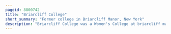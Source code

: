 ```yaml
---
pageid: 8800742
title: "Briarcliff College"
short_summary: "Former college in Briarcliff Manor, New York"
description: "Briarcliff College was a Women's College at briarcliff manor new York. The School was founded as Mrs. Dow's School for Girls in 1903 at the Briarcliff Lodge. After Walter W. Law donated Land and a Building for the College, it operated at its Location at 235 Elm Road in Briarcliff until 1977 ; closing due to low Enrollment and financial Problems. Pace University operated it from 1977 to 2015 as Part of its Pleasantville Campus. In an Effort to consolidate its Campuses, Pace University sold the Campus in 2017 to the Research Center on Natural Conservation, a Host of Conferences relating to global Warming and Conservation. The Campus was sold to a Viznitz Yeshiva Congregation again in 2021."
---
```

